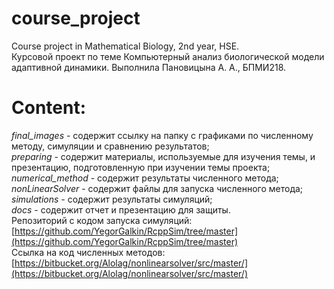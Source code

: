 # course_project
Course project in Mathematical Biology, 2nd year, HSE.  
Курсовой проект по теме Компьютерный анализ биологической модели адаптивной динамики. 
Выполнила Пановицына А. А., БПМИ218.

# Content:
_final_images_ - содержит ссылку на папку с графиками по численному методу, симуляции и сравнению результатов;  
_preparing_ - содержит материалы, используемые для изучения темы, и презентацию, подготовленную при изучении темы проекта;  
_numerical_method_ - содержит результаты численного метода;  
_nonLinearSolver_ -  содержит файлы для запуска численного метода;  
_simulations_ - содержит результаты симуляций;  
_docs_ - содержит отчет и презентацию для защиты.  
Репозиторий с кодом запуска симуляций: [https://github.com/YegorGalkin/RcppSim/tree/master](https://github.com/YegorGalkin/RcppSim/tree/master)  
Ссылка на код численных методов: [https://bitbucket.org/Alolag/nonlinearsolver/src/master/](https://bitbucket.org/Alolag/nonlinearsolver/src/master/)
